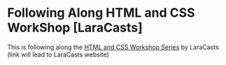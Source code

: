 # Following Along HTML and CSS WorkShop \[LaraCasts\]

This is following along the [HTML and CSS Workshop Series](https://laracasts.com/series/html-and-css-workshop) by LaraCasts (link will lead to LaraCasts website)
